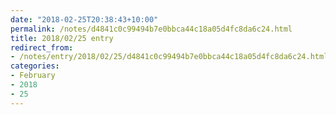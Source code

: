 ```yaml
---
date: "2018-02-25T20:38:43+10:00"
permalink: /notes/d4841c0c99494b7e0bbca44c18a05d4fc8da6c24.html
title: 2018/02/25 entry
redirect_from:
- /notes/entry/2018/02/25/d4841c0c99494b7e0bbca44c18a05d4fc8da6c24.html
categories:
- February
- 2018
- 25
---
```

